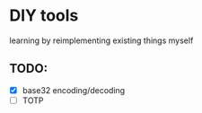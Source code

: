 # DIY tools

learning by reimplementing existing things myself

## TODO:

 - [x] base32 encoding/decoding
 - [ ] TOTP